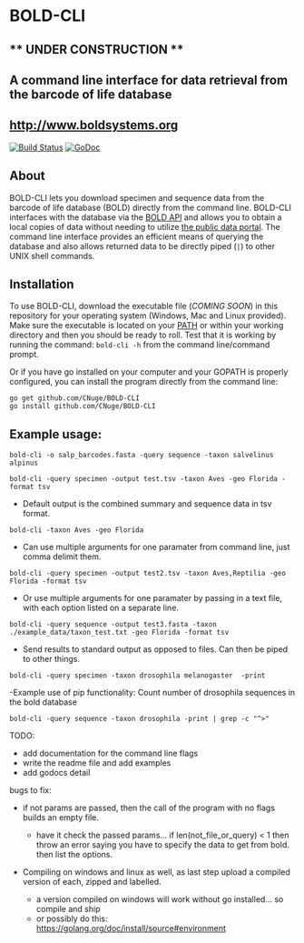 # BOLD-CLI
## ** UNDER CONSTRUCTION **
## A command line interface for data retrieval from the barcode of life database
## http://www.boldsystems.org
[![Build Status](https://travis-ci.org/CNuge/BOLD-CLI.svg?branch=master)](https://travis-ci.org/CNuge/BOLD-CLI)	[![GoDoc](https://godoc.org/github.com/CNuge/BOLD-CLI/bold?status.svg)](https://godoc.org/github.com/CNuge/BOLD-CLI/bold)

## About

BOLD-CLI lets you download specimen and sequence data from the barcode of life database (BOLD) directly from the command line. BOLD-CLI interfaces with the database via the [BOLD API](http://www.boldsystems.org/index.php/resources/api?type=webservices) and allows you to obtain a local copies of data without needing to utilize [the public data portal](http://www.boldsystems.org/index.php/Public_BINSearch?searchtype=records). The command line interface provides an efficient means of querying the database and also allows returned data to be directly piped (`|`) to other UNIX shell commands. 

## Installation

To use BOLD-CLI, download the executable file (*COMING SOON*) in this repository for your operating system (Windows, Mac and Linux provided). Make sure the executable is located on your [PATH](https://en.wikipedia.org/wiki/PATH_(variable)) or within your working directory and then you should be ready to roll. Test that it is working by running the command: `bold-cli -h` from the command line/command prompt.

Or if you have go installed on your computer and your GOPATH is properly configured, you can install the program directly from the command line:
```
go get github.com/CNuge/BOLD-CLI
go install github.com/CNuge/BOLD-CLI
```

## Example usage:

```
bold-cli -o salp_barcodes.fasta -query sequence -taxon salvelinus alpinus

bold-cli -query specimen -output test.tsv -taxon Aves -geo Florida -format tsv
```
- Default output is the combined summary and sequence data in tsv format.
```
bold-cli -taxon Aves -geo Florida
```
- Can use multiple arguments for one paramater from command line, just comma delimit them.
```
bold-cli -query specimen -output test2.tsv -taxon Aves,Reptilia -geo Florida -format tsv
```
- Or use multiple arguments for one paramater by passing in a text file, with each option listed on a separate line.
```
bold-cli -query sequence -output test3.fasta -taxon ./example_data/taxon_test.txt -geo Florida -format tsv
```
- Send results to standard output as opposed to files. Can then be piped to other things.
```
bold-cli -query specimen -taxon drosophila melanogaster  -print
```
-Example use of pip functionality: Count number of drosophila sequences in the bold database
```
bold-cli -query sequence -taxon drosophila -print | grep -c "^>"
```

TODO:
- add documentation for the command line flags
- write the readme file and add examples
- add godocs detail

bugs to fix:
- if not params are passed, then the call of the program with no flags builds
an empty file.
	- have it check the passed params... if len(not_file_or_query) < 1
	then throw an error saying you have to specify the data to get from bold. then list the options.

- Compiling on windows and linux as well, as last step upload a compiled version of each, zipped and labelled.
	- a version compiled on windows will work without go installed... so compile and ship
	- or possibly do this: https://golang.org/doc/install/source#environment

